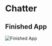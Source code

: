 # Chatter

## Finished App
![Finished App](https://github.com/londonappbrewery/Images/blob/master/Flash%20Chat.gif)


